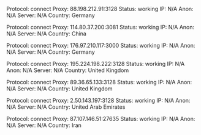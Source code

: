Protocol: connect
Proxy: 88.198.212.91:3128
Status: working
IP: N/A
Anon: N/A
Server: N/A
Country: Germany

Protocol: connect
Proxy: 114.80.37.200:3081
Status: working
IP: N/A
Anon: N/A
Server: N/A
Country: China

Protocol: connect
Proxy: 176.97.210.117:3000
Status: working
IP: N/A
Anon: N/A
Server: N/A
Country: Germany

Protocol: connect
Proxy: 195.224.198.222:3128
Status: working
IP: N/A
Anon: N/A
Server: N/A
Country: United Kingdom

Protocol: connect
Proxy: 89.36.65.133:3128
Status: working
IP: N/A
Anon: N/A
Server: N/A
Country: United Kingdom

Protocol: connect
Proxy: 2.50.143.197:3128
Status: working
IP: N/A
Anon: N/A
Server: N/A
Country: United Arab Emirates

Protocol: connect
Proxy: 87.107.146.51:27635
Status: working
IP: N/A
Anon: N/A
Server: N/A
Country: Iran

